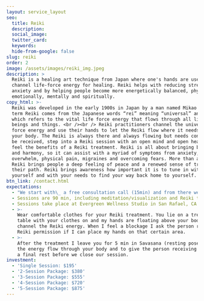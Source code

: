 ```yaml
---
layout: service_layout
seo:
  title: Reiki
  description:
  social_image:
  twitter_card:
  keywords:
  hide-from-google: false
slug: reiki
order: 2
image: /assets/images/reiki_img.jpeg
description: >
  Reiki is a healing art technique from Japan where one's hands are used to
  channel life-force energy for healing. Reiki helps with reducing stress and
  anxiety and by helping people become more energetically balanced, physically,
  emotionally, mentally and spiritually.
copy_html: >-
  Reiki was developed in the early 1900s in Japan by a man named Mikao Usui. The
  term Reiki comes from the Japanese words “rei” meaning “universal” and “ki”
  which refers to the vital life force energy that flows through all living
  beings and things. <br /><br /> Reiki practitioners channel the universal life
  force energy and use their hands to let the Reiki flow where it needs to go in
  your body. The Reiki is always there and always flowing but needs consent to
  be received, step into a Reiki session with an open mind and open heart to
  feel the benefits of a Reiki treatment. Reiki is all about bringing balance
  and harmony, so it can assist with a myriad of symptoms from anxiety, stress,
  overwhelm, physical pain, migraines and overcoming fears. More than anything
  Reiki brings people a deep feeling of peace and a renewed sense of trust for
  their path. Reiki brings awareness how important it is to tune in with
  yourself and with your needs to find your way back home to yourself.
btn_link: /contact.html
expectations:
  - "We start with\_ a free consultation call (15min) and from there we make an appointment for our first session."
  - Sessions are 90 min, including meditation/visualization and Reiki treatment.
  - Sessions take place at Evergreen Wellness Studio in San Rafael, CA.
  - >-
    Wear comfortable clothes for your Reiki treatment. You lie on a treatment
    table with your clothes on and my hands are floating above your body to
    channel the Reiki energy. When I feel a blockage I ask the person receiving
    Reiki permission if I can place my hands on that certain area.
  - >-
    After the treatment I leave you for 5 min in Savasana (resting pose) to feel
    the energy flow through your body and to give the person receiving the Reiki
    a final rest before we close our session.
investment:
  - 'Single Session: $195'
  - '2-Session Package: $380'
  - '3-Session Package: $555'
  - '4-Session Package: $720'
  - '5-Session Package: $875'
---
```

